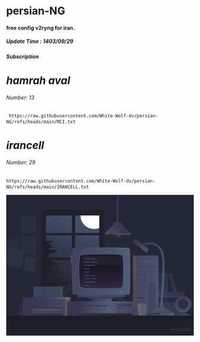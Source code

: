 # persian-NG

#### free config v2ryng for iran.


<h5>Update Time : 1403/09/29 </h5>

##### Subscription

  # *****hamrah aval*****

<h6>Number: 13</h6>

     https://raw.githubusercontent.com/White-Wolf-dv/persian-NG/refs/heads/main/MCI.txt

# *****irancell*****

<h6>Number: 29</h6>

    https://raw.githubusercontent.com/White-Wolf-dv/persian-NG/refs/heads/main/IRANCELL.txt

<p align="center">
<img  src="https://github.com/White-Wolf-dv/White-Wolf-dv/blob/main/5.gif">
</p>
